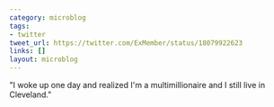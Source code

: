 ```yaml
---
category: microblog
tags:
- twitter
tweet_url: https://twitter.com/ExMember/status/18079922623
links: []
layout: microblog
---
```

"I woke up one day and realized I'm a multimillionaire and I still live in Cleveland."
